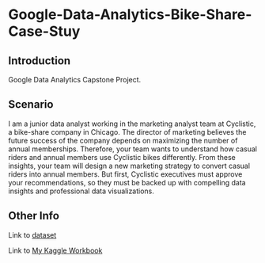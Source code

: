 # Google-Data-Analytics-Bike-Share-Case-Stuy
## Introduction 
Google Data Analytics Capstone Project.

## Scenario
I am a junior data analyst working in the marketing analyst team at Cyclistic, a bike-share company in Chicago. The director of marketing believes the future success of the company depends on maximizing the number of annual memberships. Therefore, your team wants to understand how casual riders and annual members use Cyclistic bikes differently. From these insights, your team will design a new marketing strategy to convert casual riders into annual members. But first, Cyclistic executives must approve your recommendations, so they must be backed up with compelling data insights and professional data visualizations.

## Other Info

Link to [dataset](https://divvy-tripdata.s3.amazonaws.com/index.html)

Link to [My Kaggle Workbook](https://www.kaggle.com/code/dazhonhunt/google-data-analytics-bike-share-case-study)
